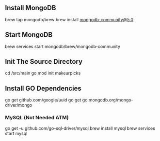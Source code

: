 ## Install MongoDB
brew tap mongodb/brew
brew install mongodb-community@5.0

## Start MongoDB
brew services start mongodb/brew/mongodb-community

## Init The Source Directory
cd /src/main
go mod init makeurpicks

## Install GO Dependencies
go get github.com/google/uuid
go get go.mongodb.org/mongo-driver/mongo

### MySQL (Not Needed ATM)
go get -u github.com/go-sql-driver/mysql
brew install mysql
brew services start mysql